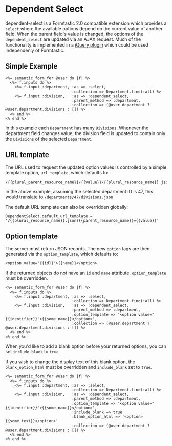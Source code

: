 # Dependent Select #

dependent-select is a Formtastic 2.0 compatible extension which provides a `select` where the available options depend on the current value of another field.  When the parent field's value is changed, the options of the `dependent_select` are updated via an AJAX request.  Much of the functionality is implemented in a [jQuery plugin](https://github.com/topsail/dependent-select/blob/master/lib/assets/javascripts/dependent-select.js) which could be used independenly of Formtastic.

## Simple Example ##

    <%= semantic_form_for @user do |f| %>
      <%= f.inputs do %>
        <%= f.input :department, :as => :select,
                                 :collection => Department.find(:all) %>
        <%= f.input :division,   :as => :dependent_select,
                                 :parent_method => :department,
                                 :collection => (@user.department ? @user.department.divisions : []) %>
      <% end %>
    <% end %>

In this example each `Department` has many `Divisions`.  Whenever the department field changes value, the division field is updated to contain only the `Divisions` of the selected `Department`.

## URL template ##

The URL used to request the updated option values is controlled by a simple template option, `url_template`, which defaults to:

    /{{plural_parent_resource_name}}/{{value}}/{{plural_resource_name}}.json

In the above example, assuming the selected department ID is 47, this would translate to `/departments/47/divisions.json`

The default URL template can also be overridden globally:

    DependentSelect.default_url_template = '/{{plural_resource_name}}.json?{{parent_resource_name}}={{value}}'

## Option template ##

The server must return JSON records.  The new `option` tags are then generated via the `option_template`, which defaults to:

    <option value="{{id}}">{{name}}</option>

If the returned objects do not have an `id` and `name` attribute, `option_template` must be overridden.

    <%= semantic_form_for @user do |f| %>
      <%= f.inputs do %>
        <%= f.input :department, :as => :select,
                                 :collection => Department.find(:all) %>
        <%= f.input :division,   :as => :dependent_select,
                                 :parent_method => :department,
                                 :option_template => '<option value="{{identifier}}">{{some_name}}</option>',
                                 :collection => (@user.department ? @user.department.divisions : []) %>
      <% end %>
    <% end %>

When you'd like to add a blank option before your returned options, you can set `include_blank` to `true`.

If you wish to change the display text of this blank option, the `blank_option_html` must be overridden and `include_blank` set to `true`.

    <%= semantic_form_for @user do |f| %>
      <%= f.inputs do %>
        <%= f.input :department, :as => :select,
                                 :collection => Department.find(:all) %>
        <%= f.input :division,   :as => :dependent_select,
                                 :parent_method => :department,
                                 :option_template => '<option value="{{identifier}}">{{some_name}}</option>',
                                 :include_blank => true
                                 :blank_option_html => '<option>{{some_text}}</option>'
                                 :collection => (@user.department ? @user.department.divisions : []) %>
      <% end %>
    <% end %>
